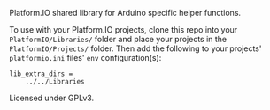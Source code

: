 Platform.IO shared library for Arduino specific helper functions. 

To use with your Platform.IO projects, clone this repo into your `PlatformIO/Libraries/` folder and place your projects in the `PlatformIO/Projects/` folder. Then add the following to your projects' `platformio.ini` files' `env` configuration(s):

```
lib_extra_dirs =
    ../../Libraries
```

Licensed under GPLv3.